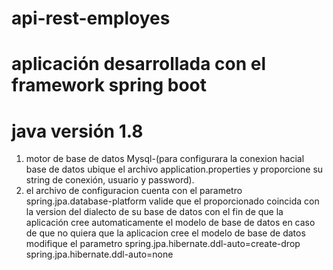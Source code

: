 # api-rest-employes
# aplicación desarrollada con el framework spring boot
# java versión 1.8
1. motor de base de datos Mysql-(para configurara la conexion hacial base de datos
ubique el archivo application.properties y proporcione su string de conexión, usuario y password).
2. el archivo de configuracion cuenta con el parametro spring.jpa.database-platform 
valide que el proporcionado coincida con la version del dialecto de su base de datos
con el fin de que la aplicación cree automaticamente el modelo de base de datos 
en caso de que no quiera que la aplicacion cree el modelo de base de datos modifique el parametro spring.jpa.hibernate.ddl-auto=create-drop 
spring.jpa.hibernate.ddl-auto=none  
